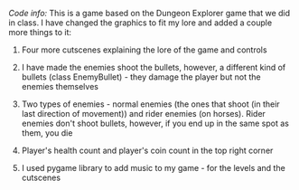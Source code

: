 _Code info:_
This is a game based on the Dungeon Explorer game that we did in class. 
I have changed the graphics to fit my lore and added a couple more things to it:

1. Four more cutscenes explaining the lore of the game and controls

2. I have made the enemies shoot the bullets, however, a different kind of bullets (class EnemyBullet) - 
they damage the player but not the enemies themselves

3. Two types of enemies - normal enemies (the ones that shoot (in their last direction of movement)) 
and rider enemies (on horses). Rider enemies don't shoot bullets, however, if you end up in the same
spot as them, you die

4. Player's health count and player's coin count in the top right corner 

5. I used pygame library to add music to my game - for the levels and the cutscenes
